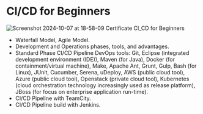 # CI/CD for Beginners
![Screenshot 2024-10-07 at 18-58-09 Certificate CI_CD for Beginners](https://github.com/user-attachments/assets/546504be-daf1-4929-98c3-51d38af0f558)

*  Waterfall Model, Agile Model.
*  Development and Operations phases, tools, and advantages.
*  Standard Phase CI/CD Pipeline DevOps tools: Git, Eclipse (integrated development environment (IDE)), Maven (for Java), Docker (for containment/virtual machine), Make, Apache Ant, Grunt, Gulp, Bash (for Linux), JUnit, Cucumber, Serena, uDeploy, AWS (public cloud tool), Azure (public cloud tool), Openstack (private cloud tool), Kubernetes (cloud orchestration technology increasingly used as release platform), JBoss (for focus on enterprise application run-time).
*  CI/CD Pipeline with TeamCity.
*  CI/CD Pipeline build with Jenkins.
  
  
